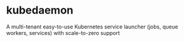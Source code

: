 # kubedaemon
A multi-tenant easy-to-use Kubernetes service launcher (jobs, queue workers, services) with scale-to-zero support
